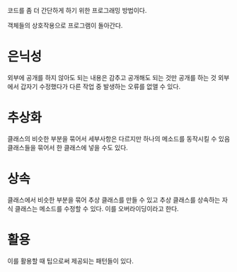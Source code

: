 코드를 좀 더 간단하게 하기 위한 프로그래밍 방법이다.

객체들의 상호작용으로 프로그램이 돌아간다.
# 은닉성
외부에 공개를 하지 않아도 되는 내용은 감추고
공개해도 되는 것만 공개를 하는 것
외부에서 갑자기 수정했다가 다른 작업 중 발생하는 오류를 없앨 수 있다.

# 추상화
클래스의 비슷한 부분을 묶어서 세부사항은 다르지만 하나의 메소드를 동작시킬 수 있음
클래스들을 묶어서 한 클래스에 넣을 수도 있다.

# 상속
클래스에서 비슷한 부분을 묶어 추상 클래스를 만들 수 있고
추상 클래스를 상속하는 자식 클래스는 메소드를 수정할 수 있다. 이를 오버라이딩이라고 한다.

# 활용
이를 활용할 때 팁으로써 제공되는 패턴들이 있다.